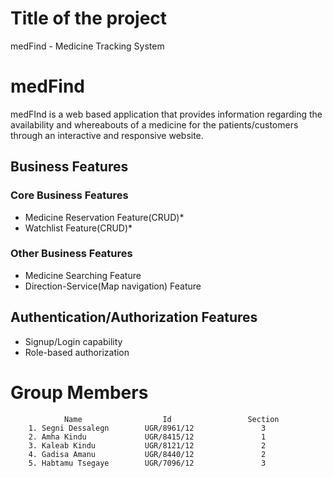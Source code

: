 # Title of the project
medFind - Medicine Tracking System

# medFind
medFInd is a web based application that provides information regarding the availability and whereabouts of a medicine for the patients/customers through an interactive and responsive website. 

## Business Features
### Core Business Features
- Medicine Reservation Feature(CRUD)*
- Watchlist Feature(CRUD)*

### Other Business Features
- Medicine Searching Feature
- Direction-Service(Map navigation) Feature

## Authentication/Authorization Features
- Signup/Login capability
- Role-based authorization

# Group Members
                Name                  Id                 Section 
        1. Segni Dessalegn        UGR/8961/12               3
        2. Amha Kindu             UGR/8415/12               1
        3. Kaleab Kindu           UGR/8121/12               2
        4. Gadisa Amanu           UGR/8440/12               2
        5. Habtamu Tsegaye        UGR/7096/12               3
